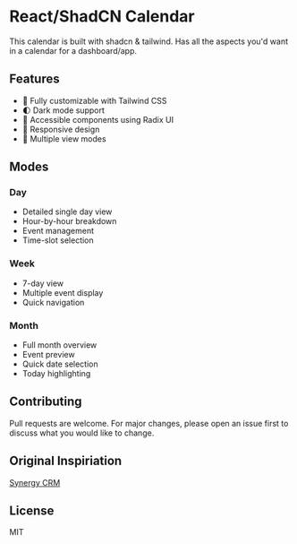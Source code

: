 # React/ShadCN Calendar

This calendar is built with shadcn & tailwind. Has all the aspects you'd want in a calendar for a dashboard/app.

## Features

- 🎨 Fully customizable with Tailwind CSS
- 🌓 Dark mode support
- 🎯 Accessible components using Radix UI
- 📱 Responsive design
- 🔄 Multiple view modes

## Modes

### Day

- Detailed single day view
- Hour-by-hour breakdown
- Event management
- Time-slot selection

### Week

- 7-day view
- Multiple event display
- Quick navigation

### Month

- Full month overview
- Event preview
- Quick date selection
- Today highlighting

## Contributing

Pull requests are welcome. For major changes, please open an issue first to discuss what you would like to change.

## Original Inspiriation

[Synergy CRM](https://synergy-platform.vercel.app/calendar)

## License

MIT
